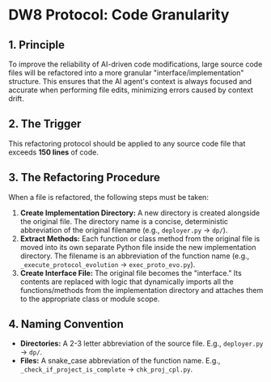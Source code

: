 # DW8 Protocol: Code Granularity

## 1. Principle

To improve the reliability of AI-driven code modifications, large source code files will be refactored into a more granular "interface/implementation" structure. This ensures that the AI agent's context is always focused and accurate when performing file edits, minimizing errors caused by context drift.

## 2. The Trigger

This refactoring protocol should be applied to any source code file that exceeds **150 lines** of code.

## 3. The Refactoring Procedure

When a file is refactored, the following steps must be taken:

1. **Create Implementation Directory:** A new directory is created alongside the original file. The directory name is a concise, deterministic abbreviation of the original filename (e.g., `deployer.py` -> `dp/`).
2. **Extract Methods:** Each function or class method from the original file is moved into its own separate Python file inside the new implementation directory. The filename is an abbreviation of the function name (e.g., `_execute_protocol_evolution` -> `exec_proto_evo.py`).
3. **Create Interface File:** The original file becomes the "interface." Its contents are replaced with logic that dynamically imports all the functions/methods from the implementation directory and attaches them to the appropriate class or module scope.

## 4. Naming Convention

- **Directories:** A 2-3 letter abbreviation of the source file. E.g., `deployer.py` -> `dp/`.
- **Files:** A snake_case abbreviation of the function name. E.g., `_check_if_project_is_complete` -> `chk_proj_cpl.py`.

